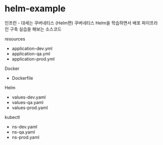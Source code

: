 # helm-example

인프런 - 대세는 쿠버네티스 (Helm편)
쿠버네티스 Helm을 학습하면서 배포 파이프라인 구축 실습을 해보는 소스코드 


resources
- application-dev.yml
- application-qa.yml
- application-prod.yml

    
Docker
- Dockerfile

Helm
- values-dev.yaml
- values-qa.yaml
- values-prod.yaml

kubectl
- ns-dev.yaml
- ns-qa.yaml
- ns-prod.yaml


